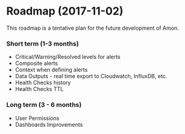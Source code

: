 # Roadmap (2017-11-02)

This roadmap is a tentative plan for the future development of Amon.

### Short term (1-3 months)

- Critical/Warning/Resolved levels for alerts
- Composite alerts
- Context when defining alerts
- Data Outputs - real time export to Cloudwatch, InfluxDB, etc.
- Health Checks history
- Health Checks TTL

### Long term (3 - 6 months)

- User Permissions
- Dashboards Improvements

